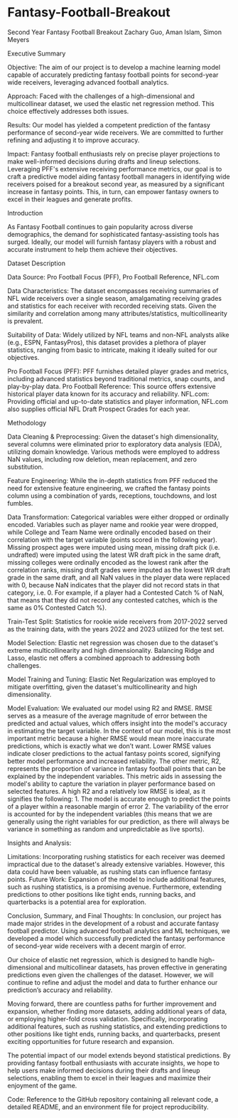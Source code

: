 # Fantasy-Football-Breakout
Second Year Fantasy Football Breakout
Zachary Guo, Aman Islam, Simon Meyers

Executive Summary

Objective: The aim of our project is to develop a machine learning model capable of accurately predicting fantasy football points for second-year wide receivers, leveraging advanced football analytics.

Approach: Faced with the challenges of a high-dimensional and multicollinear dataset, we used the elastic net regression method. This choice effectively addresses both issues.

Results: Our model has yielded a competent prediction of the fantasy performance of second-year wide receivers. We are committed to further refining and adjusting it to improve accuracy.

Impact: Fantasy football enthusiasts rely on precise player projections to make well-informed decisions during drafts and lineup selections. Leveraging PFF's extensive receiving performance metrics, our goal is to craft a predictive model aiding fantasy football managers in identifying wide receivers poised for a breakout second year, as measured by a significant increase in fantasy points. This, in turn, can empower fantasy owners to excel in their leagues and generate profits.

Introduction

As Fantasy Football continues to gain popularity across diverse demographics, the demand for sophisticated fantasy-assisting tools has surged. Ideally, our model will furnish fantasy players with a robust and accurate instrument to help them achieve their objectives.

Dataset Description

Data Source: Pro Football Focus (PFF), Pro Football Reference, NFL.com

Data Characteristics: The dataset encompasses receiving summaries of NFL wide receivers over a single season, amalgamating receiving grades and statistics for each receiver with recorded receiving stats. Given the similarity and correlation among many attributes/statistics, multicollinearity is prevalent.

Suitability of Data: Widely utilized by NFL teams and non-NFL analysts alike (e.g., ESPN, FantasyPros), this dataset provides a plethora of player statistics, ranging from basic to intricate, making it ideally suited for our objectives.

Pro Football Focus (PFF): PFF furnishes detailed player grades and metrics, including advanced statistics beyond traditional metrics, snap counts, and play-by-play data.
Pro Football Reference: This source offers extensive historical player data known for its accuracy and reliability.
NFL.com: Providing official and up-to-date statistics and player information, NFL.com also supplies official NFL Draft Prospect Grades for each year.

Methodology

Data Cleaning & Preprocessing: Given the dataset's high dimensionality, several columns were eliminated prior to exploratory data analysis (EDA), utilizing domain knowledge. Various methods were employed to address NaN values, including row deletion, mean replacement, and zero substitution. 

Feature Engineering: While the in-depth statistics from PFF reduced the need for extensive feature engineering, we crafted the fantasy points column using a combination of yards, receptions, touchdowns, and lost fumbles.

Data Transformation: Categorical variables were either dropped or ordinally encoded. Variables such as player name and rookie year were dropped, while College and Team Name were ordinally encoded based on their correlation with the target variable (points scored in the following year). Missing prospect ages were imputed using mean, missing draft pick (i.e. undrafted) were imputed using the latest WR draft pick in the same draft, missing colleges were ordinally encoded as the lowest rank after the correlation ranks, missing draft grades were imputed as the lowest WR draft grade in the same draft, and all NaN values in the player data were replaced with 0, because NaN indicates that the player did not record stats in that category, i.e. 0. For example, if a player had a Contested Catch % of NaN, that means that they did not record any contested catches, which is the same as 0% Contested Catch %).

Train-Test Split: Statistics for rookie wide receivers from 2017-2022 served as the training data, with the years 2022 and 2023 utilized for the test set.

Model Selection: Elastic net regression was chosen due to the dataset's extreme multicollinearity and high dimensionality. Balancing Ridge and Lasso, elastic net offers a combined approach to addressing both challenges.

Model Training and Tuning: Elastic Net Regularization was employed to mitigate overfitting, given the dataset's multicollinearity and high dimensionality.

Model Evaluation: We evaluated our model using R2 and RMSE. RMSE serves as a measure of the average magnitude of error between the predicted and actual values, which offers insight into the model's accuracy in estimating the target variable. In the context of our model, this is the most important metric because a higher RMSE would mean more inaccurate predictions, which is exactly what we don’t want. Lower RMSE values indicate closer predictions to the actual fantasy points scored, signifying better model performance and increased reliability. The other metric, R2, represents the proportion of variance in fantasy football points that can be explained by the independent variables. This metric aids in assessing the model's ability to capture the variation in player performance based on selected features. A high R2 and a relatively low RMSE is ideal, as it signifies the following: 1. The model is accurate enough to predict the points of a player within a reasonable margin of error 2. The variability of the error is accounted for by the independent variables (this means that we are generally using the right variables for our prediction, as there will always be variance in something as random and unpredictable as live sports). 



Insights and Analysis: 

Limitations: Incorporating rushing statistics for each receiver was deemed impractical due to the dataset's already extensive variables. However, this data could have been valuable, as rushing stats can influence fantasy points.
Future Work: Expansion of the model to include additional features, such as rushing statistics, is a promising avenue. Furthermore, extending predictions to other positions like tight ends, running backs, and quarterbacks is a potential area for exploration.

Conclusion, Summary, and Final Thoughts: In conclusion, our project has made major strides in the development of a robust and accurate fantasy football predictor. Using advanced football analytics and ML techniques, we developed a model which successfully predicted the fantasy performance of second-year wide receivers with a decent margin of error.

Our choice of elastic net regression, which is designed to handle high-dimensional and multicollinear datasets, has proven effective in generating predictions even given the challenges of the dataset. However, we will continue to refine and adjust the model and data to further enhance our prediction’s accuracy and reliability. 

Moving forward, there are countless paths for further improvement and expansion, whether finding more datasets, adding additional years of data, or employing higher-fold cross validation. Specifically, incorporating additional features, such as rushing statistics, and extending predictions to other positions like tight ends, running backs, and quarterbacks, present exciting opportunities for future research and expansion. 

The potential impact of our model extends beyond statistical predictions. By providing fantasy football enthusiasts with accurate insights, we hope to help users make informed decisions during their drafts and lineup selections, enabling them to excel in their leagues and maximize their enjoyment of the game.

Code: Reference to the GitHub repository containing all relevant code, a detailed README, and an environment file for project reproducibility.


 
